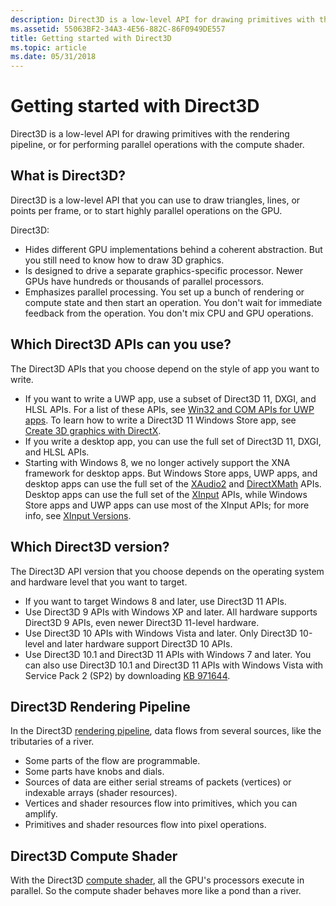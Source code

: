 ```yaml
---
description: Direct3D is a low-level API for drawing primitives with the rendering pipeline or performing parallel operations with the compute shader.
ms.assetid: 55063BF2-34A3-4E56-882C-86F0949DE557
title: Getting started with Direct3D
ms.topic: article
ms.date: 05/31/2018
---
```


# Getting started with Direct3D

Direct3D is a low-level API for drawing primitives with the rendering pipeline, or for performing parallel operations with the compute shader.

## What is Direct3D?

Direct3D is a low-level API that you can use to draw triangles, lines, or points per frame, or to start highly parallel operations on the GPU.

Direct3D:

-   Hides different GPU implementations behind a coherent abstraction. But you still need to know how to draw 3D graphics.
-   Is designed to drive a separate graphics-specific processor. Newer GPUs have hundreds or thousands of parallel processors.
-   Emphasizes parallel processing. You set up a bunch of rendering or compute state and then start an operation. You don't wait for immediate feedback from the operation. You don't mix CPU and GPU operations.

## Which Direct3D APIs can you use?

The Direct3D APIs that you choose depend on the style of app you want to write.

-   If you want to write a UWP app, use a subset of Direct3D 11, DXGI, and HLSL APIs. For a list of these APIs, see [Win32 and COM APIs for UWP apps](/uwp/win32-and-com/win32-and-com-for-uwp-apps). To learn how to write a Direct3D 11 Windows Store app, see [Create 3D graphics with DirectX](/previous-versions/windows/apps/hh465137(v=win.10)).
-   If you write a desktop app, you can use the full set of Direct3D 11, DXGI, and HLSL APIs.
-   Starting with Windows 8, we no longer actively support the XNA framework for desktop apps. But Windows Store apps, UWP apps, and desktop apps can use the full set of the [XAudio2](/windows/desktop/xaudio2/xaudio2-apis-portal) and [DirectXMath](/windows/desktop/dxmath/directxmath-portal) APIs. Desktop apps can use the full set of the [XInput](/windows/desktop/xinput/xinput-game-controller-apis-portal) APIs, while Windows Store apps and UWP apps can use most of the XInput APIs; for more info, see [XInput Versions](/windows/desktop/xinput/xinput-versions).

## Which Direct3D version?

The Direct3D API version that you choose depends on the operating system and hardware level that you want to target.

-   If you want to target Windows 8 and later, use Direct3D 11 APIs.
-   Use Direct3D 9 APIs with Windows XP and later. All hardware supports Direct3D 9 APIs, even newer Direct3D 11-level hardware.
-   Use Direct3D 10 APIs with Windows Vista and later. Only Direct3D 10-level and later hardware support Direct3D 10 APIs.
-   Use Direct3D 10.1 and Direct3D 11 APIs with Windows 7 and later. You can also use Direct3D 10.1 and Direct3D 11 APIs with Windows Vista with Service Pack 2 (SP2) by downloading [KB 971644](https://support.microsoft.com/kb/971644).

## Direct3D Rendering Pipeline

In the Direct3D [rendering pipeline](./direct3d11/overviews-direct3d-11-graphics-pipeline.md), data flows from several sources, like the tributaries of a river.

-   Some parts of the flow are programmable.
-   Some parts have knobs and dials.
-   Sources of data are either serial streams of packets (vertices) or indexable arrays (shader resources).
-   Vertices and shader resources flow into primitives, which you can amplify.
-   Primitives and shader resources flow into pixel operations.

## Direct3D Compute Shader

With the Direct3D [compute shader](./direct3d11/direct3d-11-advanced-stages-compute-shader.md), all the GPU's processors execute in parallel. So the compute shader behaves more like a pond than a river.
